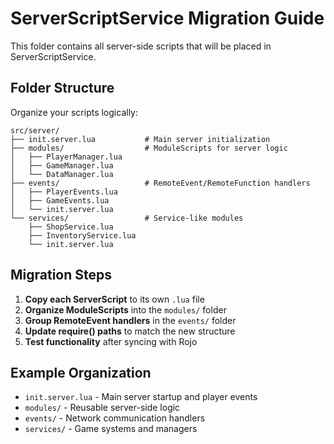 # ServerScriptService Migration Guide

This folder contains all server-side scripts that will be placed in ServerScriptService.

## Folder Structure

Organize your scripts logically:

```
src/server/
├── init.server.lua           # Main server initialization
├── modules/                  # ModuleScripts for server logic
│   ├── PlayerManager.lua
│   ├── GameManager.lua
│   └── DataManager.lua
├── events/                   # RemoteEvent/RemoteFunction handlers
│   ├── PlayerEvents.lua
│   ├── GameEvents.lua
│   └── init.server.lua
└── services/                 # Service-like modules
    ├── ShopService.lua
    ├── InventoryService.lua
    └── init.server.lua
```

## Migration Steps

1. **Copy each ServerScript** to its own `.lua` file
2. **Organize ModuleScripts** into the `modules/` folder
3. **Group RemoteEvent handlers** in the `events/` folder
4. **Update require() paths** to match the new structure
5. **Test functionality** after syncing with Rojo

## Example Organization

- `init.server.lua` - Main server startup and player events
- `modules/` - Reusable server-side logic
- `events/` - Network communication handlers
- `services/` - Game systems and managers 